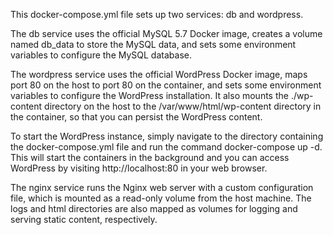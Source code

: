 This docker-compose.yml file sets up two services: db and wordpress.

The db service uses the official MySQL 5.7 Docker image, creates a volume named db_data to store the MySQL data, and sets some environment variables to configure the MySQL database.

The wordpress service uses the official WordPress Docker image, maps port 80 on the host to port 80 on the container, and sets some environment variables to configure the WordPress installation. It also mounts the ./wp-content directory on the host to the /var/www/html/wp-content directory in the container, so that you can persist the WordPress content.

To start the WordPress instance, simply navigate to the directory containing the docker-compose.yml file and run the command docker-compose up -d. This will start the containers in the background and you can access WordPress by visiting http://localhost:80 in your web browser.

The nginx service runs the Nginx web server with a custom configuration file, which is mounted as a read-only volume from the host machine. The logs and html directories are also mapped as volumes for logging and serving static content, respectively.
